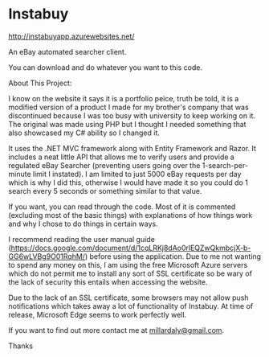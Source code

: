 # Instabuy
http://instabuyapp.azurewebsites.net/

An eBay automated searcher client.

You can download and do whatever you want to this code.

About This Project:

I know on the website it says it is a portfolio peice, truth be told, it is a modified version of a product I made for my brother's company that was discontinued because I was too busy with university to keep working on it. The original was made using PHP but I thought I needed something that also showcased my C# ability so I changed it.

It uses the .NET MVC framework along with Entity Framework and Razor. It includes a neat little API that allows me to verify users and provide a regulated eBay Searcher (preventing users going over the 1-search-per-minute limit I instated). I am limited to just 5000 eBay requests per day which is why I did this, otherwise I would have made it so you could do 1 search every 5 seconds or something similar to that value.

If you want, you can read through the code. Most of it is commented (excluding most of the basic things) with explanations of how things work and why I chose to do things in certain ways.

I recommend reading the user manual guide (https://docs.google.com/document/d/1cqLRKj8dAo0rlEQZwQkmbcjX-b-GG6wLVBg9O01RqhM/) before 
using the application. Due to me not wanting to spend any money on this, I am using the free Microsoft Azure servers which do not 
permit me to install any sort of SSL certificate so be wary of the lack of security this entails when accessing the website.

Due to the lack of an SSL certificate, some browsers may not allow push notifications which takes away a lot of functionality of Instabuy. 
At time of release, Microsoft Edge seems to work perfectly well.

If you want to find out more contact me at millardaly@gmail.com.

Thanks
